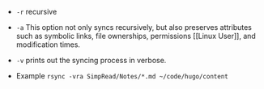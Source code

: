 - `-r`  recursive
- `-a` This option not only syncs recursively, but also preserves attributes such as symbolic links, file ownerships, permissions [[Linux User]], and modification times.
- `-v` prints out the syncing process in verbose.

- Example
`rsync -vra SimpRead/Notes/*.md ~/code/hugo/content`
